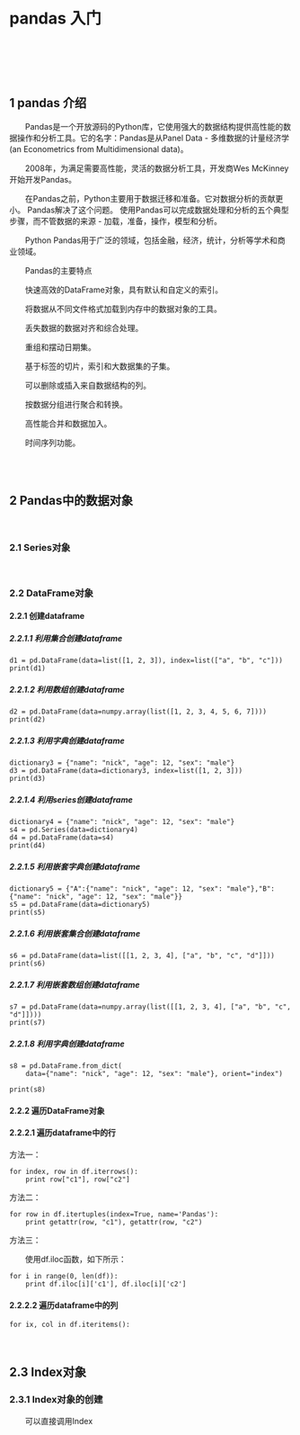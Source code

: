 # pandas 入门

<br>
<br>
<br>
<br>


## 1 pandas 介绍

&emsp;&emsp;Pandas是一个开放源码的Python库，它使用强大的数据结构提供高性能的数据操作和分析工具。它的名字：Pandas是从Panel Data - 多维数据的计量经济学(an Econometrics from Multidimensional data)。

&emsp;&emsp;2008年，为满足需要高性能，灵活的数据分析工具，开发商Wes McKinney开始开发Pandas。

&emsp;&emsp;在Pandas之前，Python主要用于数据迁移和准备。它对数据分析的贡献更小。 Pandas解决了这个问题。 使用Pandas可以完成数据处理和分析的五个典型步骤，而不管数据的来源 - 加载，准备，操作，模型和分析。

&emsp;&emsp;Python Pandas用于广泛的领域，包括金融，经济，统计，分析等学术和商业领域。

&emsp;&emsp;Pandas的主要特点

&emsp;&emsp;快速高效的DataFrame对象，具有默认和自定义的索引。

&emsp;&emsp;将数据从不同文件格式加载到内存中的数据对象的工具。

&emsp;&emsp;丢失数据的数据对齐和综合处理。

&emsp;&emsp;重组和摆动日期集。

&emsp;&emsp;基于标签的切片，索引和大数据集的子集。

&emsp;&emsp;可以删除或插入来自数据结构的列。

&emsp;&emsp;按数据分组进行聚合和转换。

&emsp;&emsp;高性能合并和数据加入。

&emsp;&emsp;时间序列功能。

<br>
<br>

## 2 Pandas中的数据对象

<br>

### 2.1 Series对象

<br>

### 2.2 DataFrame对象

#### 2.2.1 创建dataframe

##### 2.2.1.1 利用集合创建dataframe

```
d1 = pd.DataFrame(data=list([1, 2, 3]), index=list(["a", "b", "c"]))
print(d1)
```

##### 2.2.1.2 利用数组创建dataframe

```
d2 = pd.DataFrame(data=numpy.array(list([1, 2, 3, 4, 5, 6, 7])))
print(d2)

```

##### 2.2.1.3 利用字典创建dataframe

```
dictionary3 = {"name": "nick", "age": 12, "sex": "male"}
d3 = pd.DataFrame(data=dictionary3, index=list([1, 2, 3]))
print(d3)

```

##### 2.2.1.4 利用series创建dataframe

```
dictionary4 = {"name": "nick", "age": 12, "sex": "male"}
s4 = pd.Series(data=dictionary4)
d4 = pd.DataFrame(data=s4)
print(d4)

```

##### 2.2.1.5 利用嵌套字典创建dataframe

```
dictionary5 = {"A":{"name": "nick", "age": 12, "sex": "male"},"B":{"name": "nick", "age": 12, "sex": "male"}}
s5 = pd.DataFrame(data=dictionary5)
print(s5)

```

##### 2.2.1.6 利用嵌套集合创建dataframe

```
s6 = pd.DataFrame(data=list([[1, 2, 3, 4], ["a", "b", "c", "d"]]))
print(s6)

```

##### 2.2.1.7 利用嵌套数组创建dataframe

```
s7 = pd.DataFrame(data=numpy.array(list([[1, 2, 3, 4], ["a", "b", "c", "d"]])))
print(s7)

```

##### 2.2.1.8 利用字典创建dataframe

```
s8 = pd.DataFrame.from_dict(
    data={"name": "nick", "age": 12, "sex": "male"}, orient="index")

print(s8)

```

#### 2.2.2 遍历DataFrame对象

#### 2.2.2.1 遍历dataframe中的行

方法一：

```
for index, row in df.iterrows():
    print row["c1"], row["c2"]
```

方法二：

```
for row in df.itertuples(index=True, name='Pandas'):
    print getattr(row, "c1"), getattr(row, "c2")
```

方法三：

&emsp;&emsp;使用df.iloc函数，如下所示：

```
for i in range(0, len(df)):
    print df.iloc[i]['c1'], df.iloc[i]['c2']
```

#### 2.2.2.2 遍历dataframe中的列

```
for ix, col in df.iteritems():

```

<br>

## 2.3 Index对象

### 2.3.1 Index对象的创建

&emsp;&emsp;可以直接调用Index

